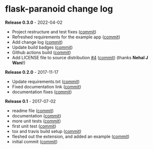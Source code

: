 # flask-paranoid change log

**Release 0.3.0** - 2022-04-02

- Project restructure and test fixes ([commit](https://github.com/miguelgrinberg/flask-paranoid/commit/a63fd06d56867969f971f66f1958611fc916e570))
- Refreshed requirements for the example app ([commit](https://github.com/miguelgrinberg/flask-paranoid/commit/d11124c875df3b299ff63669a3dde7f1b3d0b45b))
- Add change log ([commit](https://github.com/miguelgrinberg/flask-paranoid/commit/d48ff73b453178ed7deec327565b79dc619d4633))
- Update build badges ([commit](https://github.com/miguelgrinberg/flask-paranoid/commit/d984efe7ce0682da9dfea3c682670670dc59cc6e))
- Github actions build ([commit](https://github.com/miguelgrinberg/flask-paranoid/commit/ea84d08e5a3e8f5c76eb48829314822c6c3bcbad))
- Add LICENSE file to source distribution [#4](https://github.com/miguelgrinberg/flask-paranoid/issues/4) ([commit](https://github.com/miguelgrinberg/flask-paranoid/commit/c1c77443586b80263953fa5ed1d06dace876bce7)) (thanks **Nehal J Wani**!)

**Release 0.2.0** - 2017-11-17

- Update requirements.txt ([commit](https://github.com/miguelgrinberg/flask-paranoid/commit/ce48283ac4043c83df913edf24fa826945b60922))
- Fixed documentation link ([commit](https://github.com/miguelgrinberg/flask-paranoid/commit/5a19267cb49b09024e1d3f42c9b8f0d40d1d071f))
- documentation fixes ([commit](https://github.com/miguelgrinberg/flask-paranoid/commit/c0f78688337286a6544cebf8ea54a4985a6a8803))

**Release 0.1** - 2017-07-02

- readme file ([commit](https://github.com/miguelgrinberg/flask-paranoid/commit/1dd96831e4b56d019577f590c2b3792dee1e7aaf))
- documentation ([commit](https://github.com/miguelgrinberg/flask-paranoid/commit/91dbad3d6e16b9f4b1e036669b50a706b07dc2fe))
- more unit tests ([commit](https://github.com/miguelgrinberg/flask-paranoid/commit/e5d515728b71df4f253d536b618149131bf44a32))
- first unit test ([commit](https://github.com/miguelgrinberg/flask-paranoid/commit/6678497c0a0b0b98b6353207d5ab7de122b9d7c8))
- tox and travis build setup ([commit](https://github.com/miguelgrinberg/flask-paranoid/commit/5788c24f0f79f3a8fd336b00603a066e00d8c084))
- fleshed out the extension, and added an example ([commit](https://github.com/miguelgrinberg/flask-paranoid/commit/11c4dc0dbf279d71afd477560ad734cb1f423edf))
- initial commit ([commit](https://github.com/miguelgrinberg/flask-paranoid/commit/7fd342a2ad2360a7ab312b5c0d2a2c5df1c2bdf1))
